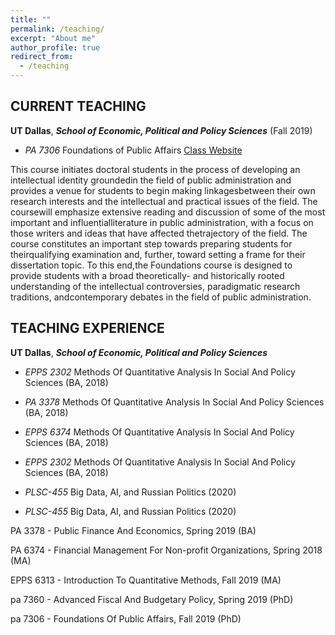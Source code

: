 ```yaml
---
title: ""
permalink: /teaching/
excerpt: "About me"
author_profile: true
redirect_from: 
  - /teaching
---
```

 
## CURRENT TEACHING 

**UT Dallas**, ***School of Economic, Political and Policy Sciences*** (Fall 2019) 

  * *PA 7306* Foundations of Public Affairs  [Class Website](https://elearning.utdallas.edu/webapps/blackboard/content/listContentEditable.jsp?content_id=_4287675_1&course_id=_210379_1)

This course initiates doctoral students in the process of developing an intellectual identity groundedin the field of public administration and provides a venue for students to begin making linkagesbetween their own research interests and the intellectual and practical issues of the field. The coursewill emphasize extensive reading and discussion of some of the most important and influentialliterature in public administration, with a focus on those writers and ideas that have affected thetrajectory of the field. The course constitutes an important step towards preparing students for theirqualifying examination and, further, toward setting a frame for their dissertation topic. To this end,the Foundations course is designed to provide students with a broad theoretically- and historically rooted understanding of the intellectual controversies, paradigmatic research traditions, andcontemporary debates in the field of public administration. 


## TEACHING EXPERIENCE

**UT Dallas**, ***School of Economic, Political and Policy Sciences*** 

  * *EPPS 2302* Methods Of Quantitative Analysis In Social And Policy Sciences (BA, 2018)

  * *PA 3378* Methods Of Quantitative Analysis In Social And Policy Sciences (BA, 2018)

  * *EPPS 6374* Methods Of Quantitative Analysis In Social And Policy Sciences (BA, 2018)

  * *EPPS 2302* Methods Of Quantitative Analysis In Social And Policy Sciences (BA, 2018)

  * *PLSC-455* Big Data, AI, and Russian Politics (2020)

  * *PLSC-455* Big Data, AI, and Russian Politics (2020)


PA 3378 - Public Finance And Economics, Spring 2019 (BA)

PA 6374 - Financial Management For Non-profit Organizations, Spring 2018 (MA)

EPPS 6313 - Introduction To Quantitative Methods, Fall 2019 (MA)

pa 7360 - Advanced Fiscal And Budgetary Policy, Spring 2019 (PhD)

pa 7306 - Foundations Of Public Affairs, Fall 2019 (PhD)


<!--
<center>
<img src="https://asobolev.com/files/figs/major-cyber-attacks.gif" style="height:500%;">
<figcaption><i>Major Cyber Attacks Across the Globe</i></figcaption>
</center>

-->

